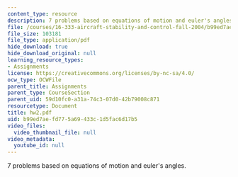 ```yaml
---
content_type: resource
description: 7 problems based on equations of motion and euler's angles.
file: /courses/16-333-aircraft-stability-and-control-fall-2004/b99ed7aefd775a69433c1d5fac6d17b5_hw2.pdf
file_size: 103181
file_type: application/pdf
hide_download: true
hide_download_original: null
learning_resource_types:
- Assignments
license: https://creativecommons.org/licenses/by-nc-sa/4.0/
ocw_type: OCWFile
parent_title: Assignments
parent_type: CourseSection
parent_uid: 59d10fc0-a31a-74c3-07d0-42b79008c871
resourcetype: Document
title: hw2.pdf
uid: b99ed7ae-fd77-5a69-433c-1d5fac6d17b5
video_files:
  video_thumbnail_file: null
video_metadata:
  youtube_id: null
---
```

7 problems based on equations of motion and euler's angles.